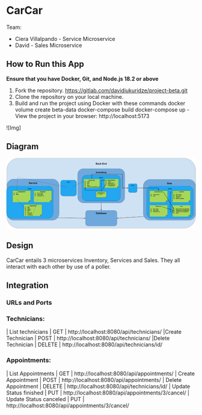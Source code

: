 # CarCar

Team:

* Ciera Villalpando - Service Microservice
* David - Sales Microservice

## How to Run this App
**Ensure that you have Docker, Git, and Node.js 18.2 or above**
1. Fork the repository.
    https://gitlab.com/davidiukuridze/project-beta.git
2. Clone the repository on your local machine.
3. Build and run the project using Docker with these commands
    docker volume create beta-data
    docker-compose build
    docker-compose up
-View the project in your browser:
    http://localhost:5173

![Img]

## Diagram
![IMG](./images/CarCar.png)

## Design
CarCar entails 3 microservices Inventory, Services and Sales. They all interact with each other by use of a poller.

## Integration


### URLs and Ports

### Technicians:
| List technicians | GET |
http://localhost:8080/api/technicians/
|Create Technician | POST |
http://localhost:8080/api/technicians/
|Delete Technician | DELETE |
http://localhost:8080/api/technicians/id/


### Appointments:
| List Appointments | GET |
http://localhost:8080/api/appointments/
| Create Appointment | POST |
http://localhost:8080/api/appointments/
| Delete Appointment | DELETE |
http://localhost:8080/api/technicians/id/
| Update Status finished | PUT |
http://localhost:8080/api/appointments/3/cancel/
| Update Status canceled | PUT |
http://localhost:8080/api/appointments/3/cancel/




